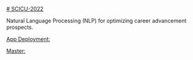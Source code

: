 [# SCICU-2022](https://pawar1550.wixsite.com/claflin-courses/copy-of-data-science)

Natural Language Processing (NLP) for optimizing career advancement prospects.

[App Deployment:](https://joshuakiplimo-resparse-resumematch-6a8pxp.streamlit.app/)

[Master:](https://github.com/JoshuaKiplimo/ResParse)
